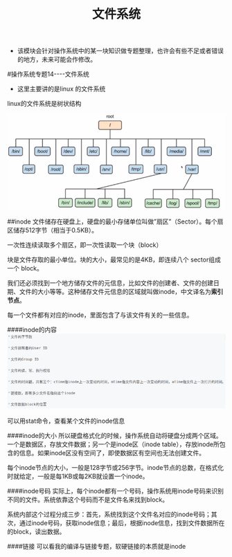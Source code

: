 ﻿---
layout: post
title:  "文件系统"
data: 星期六, 21. 三月 2020 03:16下午 
categories: 操作系统
tags: 专题
---
* 该模块会针对操作系统中的某一块知识做专题整理，也许会有些不足或者错误的地方，未来可能会作修改。

#操作系统专题14----文件系统

* 这里主要讲的是linux 的文件系统

linux的文件系统是树状结构

![](https://github.com/LLLibra/LLLibra.github.io/raw/master/_posts/imgs/20200321-153253.png)

##inode
文件储存在硬盘上，硬盘的最小存储单位叫做”扇区”（Sector）。每个扇区储存512字节（相当于0.5KB）。

一次性连续读取多个扇区，即一次性读取一个块（block）

块是文件存取的最小单位。块的大小，最常见的是4KB，即连续八个 sector组成一个 block。

我们还必须找到一个地方储存文件的元信息，比如文件的创建者、文件的创建日期、文件的大小等等。这种储存文件元信息的区域就叫做inode，中文译名为**索引节点**。

每一个文件都有对应的inode，里面包含了与该文件有关的一些信息。


####inode的内容
![](https://github.com/LLLibra/LLLibra.github.io/raw/master/_posts/imgs/20200321-154211.png)

可以用stat命令，查看某个文件的inode信息

####inode的大小
所以硬盘格式化的时候，操作系统自动将硬盘分成两个区域。一个是数据区，存放文件数据；另一个是inode区（inode table），存放inode所包含的信息。如果inode区没有空间了，即使数据区有空间也无法创建文件。

每个inode节点的大小，一般是128字节或256字节。inode节点的总数，在格式化时就给定，一般是每1KB或每2KB就设置一个inode。

####inode号码
实际上，每个inode都有一个号码，操作系统用inode号码来识别不同的文件。系统依靠这个号码而不是文件名来找到block。

系统内部这个过程分成三步：首先，系统找到这个文件名对应的inode号码；其次，通过inode号码，获取inode信息；最后，根据inode信息，找到文件数据所在的block，读出数据。

####链接
可以看我的编译与链接专题，软硬链接的本质就是inode










